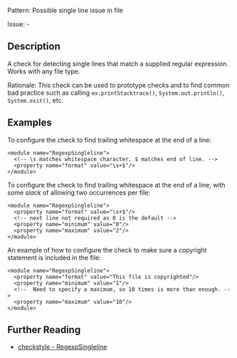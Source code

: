 Pattern: Possible single line issue in file

Issue: -

## Description

A check for detecting single lines that match a supplied regular expression. Works with any file type. 

Rationale: This check can be used to prototype checks and to find common bad practice such as calling `ex.printStacktrace()`, `System.out.println()`, `System.exit()`, etc. 

## Examples

To configure the check to find trailing whitespace at the end of a line: 
    
    
    <module name="RegexpSingleline">
      <!-- \s matches whitespace character, $ matches end of line. -->
      <property name="format" value="\s+$"/>
    </module>
            

To configure the check to find trailing whitespace at the end of a line, with some _slack_ of allowing two occurrences per file: 
    
    
    <module name="RegexpSingleline">
      <property name="format" value="\s+$"/>
      <!-- next line not required as 0 is the default -->
      <property name="minimum" value="0"/>
      <property name="maximum" value="2"/>
    </module>
            

An example of how to configure the check to make sure a copyright statement is included in the file: 
    
    
    <module name="RegexpSingleline">
      <property name="format" value="This file is copyrighted"/>
      <property name="minimum" value="1"/>
      <!--  Need to specify a maximum, so 10 times is more than enough. -->
      <property name="maximum" value="10"/>
    </module>

## Further Reading

* [checkstyle - RegexpSingleline](http://checkstyle.sourceforge.net/config_regexp.html#RegexpSingleline)